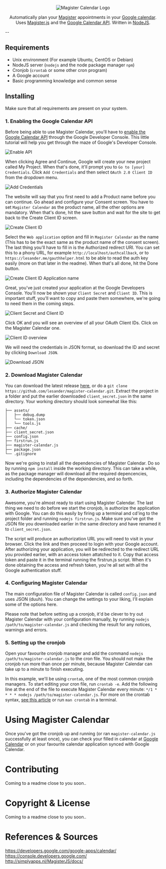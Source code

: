 <p align="center">
  <img src="http://img.prntscr.com/img?url=http://i.imgur.com/psGRivv.png" alt="Magister Calendar Logo">
</p>

<p align="center">
  Automatically plan your <a href="http://www.schoolmaster.nl/">Magister</a> appointments in your <a href="https://google.com/calendar">Google calendar</a>.<br/>
  Uses <a href="https://github.com/simplyGits/MagisterJS">Magister.js</a> and the <a href="https://developers.google.com/google-apps/calendar/">Google Calendar API</a>. Written in <a href="https://nodejs.org/">NodeJS</a>.
</p>

--

## Requirements
- Unix environment (For example Ubuntu, CentOS or Debian)
- NodeJS server (`nodejs` and the node package manager `npm`)
- Cronjob (`crontab` or some other cron program)
- A Google account
- Basic programming knowledge and common sense

## Installing
Make sure that all requirements are present on your system.

### 1. Enabling the Google Calendar API
Before being able to use Magister Calendar, you'll have to [enable the Google Calendar API](https://console.developers.google.com/flows/enableapi?apiid=calendar) through the Google Developer Console. This little tutorial will help you get through the maze of Google's Developer Console.

![Enable API](http://img.prntscr.com/img?url=http://i.imgur.com/VHo30ws.png)


When clicking Agree and Continue, Google will create your new project called My Project. When that's done, it'll prompt you to `Go to [your] Credentials`. Click `Add Credentials` and then select `OAuth 2.0 Client ID` from the dropdown menu.

![Add Credentials](http://img.prntscr.com/img?url=http://i.imgur.com/N4YlPOr.png)


The website will say that you first need to add a Product name before you can continue.
Go ahead and configure your Consent screen. You have to set `Magister Calendar` as the product name, 
all the other options are mandatory. When that's done, hit the save button and wait for the site to get back to the Create Client ID screen. 

![Create Client ID](http://img.prntscr.com/img?url=http://i.imgur.com/FUXOdfg.png)


Select the `Web application` option and fill in `Magister Calendar` as the name (This has to be the exact same as the product name of the consent screen). The last thing you'll have to fill in is the Authorized redirect URI. You can set this to a phony URL, for example `http://localhost/authcallback`, or to `https://lesander.me/gauthhelper.html` to be able to read the auth key easily (more on that later in the readme).
When that's all done, hit the Done button.

![Create Client ID Application name](http://img.prntscr.com/img?url=http://i.imgur.com/Evq752L.png)


Great, you've just created your application at the Google Developers Console. You'll now be shown your `Client Secret` and `Client ID`. This is important stuff, you'll want to copy and paste them somewhere, we're going to need them in the coming steps.

![Client Secret and Client ID](http://img.prntscr.com/img?url=http://i.imgur.com/d0lZcVR.png)


Click OK and you will see an overview of all your OAuth Client IDs. Click on the Magister Calendar one.

![Client ID overview](http://img.prntscr.com/img?url=http://i.imgur.com/6A3orXA.png)

We will need the credentials in JSON format, so download the ID and secret by clicking `Download JSON`.

![Download JSON](http://img.prntscr.com/img?url=http://i.imgur.com/21Bf2m3.png)

### 2. Download Magister Calendar

You can download the latest release [here](https://github.com/lesander/magister-calendar/releases), or do a `git clone https://github.com/lesander/magister-calendar.git`. Extract the project in a folder and put the earlier downloaded `client_secret.json` in the same directory.
Your working directory should look somewhat like this:
```
├── assets/
│   ├── debug.dump
│   └── token.json
│   └── tools.js
├── cache/
├── client_secret.json
├── config.json
├── firstrun.js
├── magister-calendar.js
├── package.json
└── .gitignore
```
Now we're going to install all the dependencies of Magister Calendar. Do so by running `npm install` inside the working directory. This can take a while, as the package manager will download all the required depencencies, including the dependencies of the dependencies, and so forth.


### 3. Authorize Magister Calendar

Awesome, you're almost ready to start using Magister Calendar. The last thing we need to do before we start the cronjob, is authorize the application with Google. You can do this easily by firing up a terminal and cd'ing to the project folder and running `nodejs firstrun.js`. Make sure you've got the JSON file you downloaded earlier in the same directory and have renamed it to `client_secret.json`.

The script will produce an authorization URL you will need to visit in your browser. Click the link and then proceed to login with your Google account. After authorizing your application, you will be redirected to the redirect URL you provided earlier, with an access token attatched to it. Copy that access token and paste it in the terminal running the firstrun.js script. When it's done obtaining the access and refresh token, you're all set with all the Google authentication stuff.

### 4. Configuring Magister Calendar
The main configuration file of Magister Calendar is called `config.json` and uses JSON (duuh). You can change the settings to your liking, I'll explain some of the options here.

Please note that before setting up a cronjob, it'd be clever to try out Magister Calendar with your configuration manually, by running `nodejs /path/to/magister-calendar.js` and checking the result for any notices, warnings and errors.

### 5. Setting up the cronjob
Open your favourite cronjob manager and add the command `nodejs /path/to/magister-calendar.js` to the cron file. You should not make the cronjob run more than once per minute, because Magister Calendar can take up to a minute to finish executing.

In this example, we'll be using `crontab`, one of the most common cronjob managers. To start editing your cron file, run `crontab -e`. Add the following line at the end of the file to execute Magister Calendar every minute: 
`*/1 * * * * nodejs /path/to/magister-calendar.js`. For more on the crontab syntax, [see this article](http://www.adminschoice.com/crontab-quick-reference) or run `man crontab` in a terminal.

# Using Magister Calendar
Once you've got the cronjob up and running (or ran `magister-calendar.js` successfully at least once), you can check your filled in calendar at [Google Calendar](https://google.com/calendar) or on your favourite calendar application synced with Google Calendar.


# Contributing

Coming to a readme close to you soon..

# Copyright & License

Coming to a readme close to you soon..

# References & Sources

https://developers.google.com/google-apps/calendar/
https://console.developers.google.com/
http://simplyapps.nl/MagisterJS/docs/
